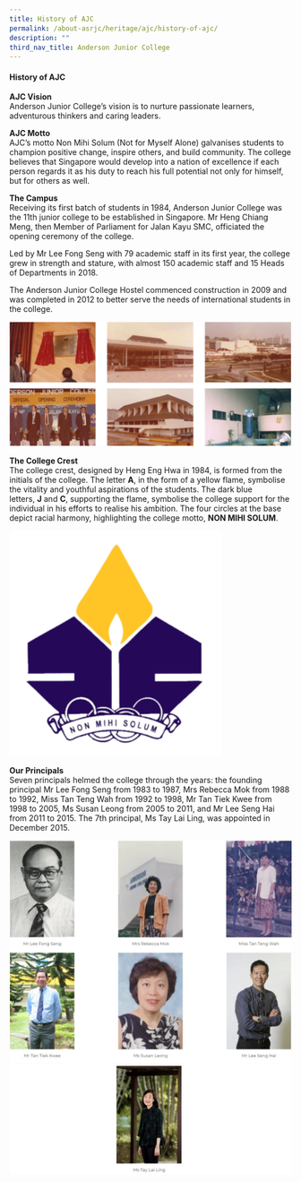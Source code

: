 ```yaml
---
title: History of AJC
permalink: /about-asrjc/heritage/ajc/history-of-ajc/
description: ""
third_nav_title: Anderson Junior College
---
```

#### History of AJC

**AJC Vision**  
Anderson Junior College’s vision is to nurture passionate learners, adventurous thinkers and caring leaders.

**AJC Motto**  
AJC’s motto Non Mihi Solum (Not for Myself Alone) galvanises students to champion positive change, inspire others, and build community. The college believes that Singapore would develop into a nation of excellence if each person regards it as his duty to reach his full potential not only for himself, but for others as well.

**The Campus**  
Receiving its first batch of students in 1984, Anderson Junior College was the 11th junior college to be established in Singapore. Mr Heng Chiang Meng, then Member of Parliament for Jalan Kayu SMC, officiated the opening ceremony of the college.

Led by Mr Lee Fong Seng with 79 academic staff in its first year, the college grew in strength and stature, with almost 150 academic staff and 15 Heads of Departments in 2018.

The Anderson Junior College Hostel commenced construction in 2009 and was completed in 2012 to better serve the needs of international students in the college.

![](/images/AJC.jpg)


**The College Crest**  
The college crest, designed by Heng Eng Hwa in 1984, is formed from the initials of the college. The letter **A**, in the form of a yellow flame, symbolise the vitality and youthful aspirations of the students. The dark blue letters, **J** and **C**, supporting the flame, symbolise the college support for the individual in his efforts to realise his ambition. The four circles at the base depict racial harmony, highlighting the college motto, **NON MIHI SOLUM**.

<img src="/images/Anderson_Junior_College_logo.png" 
     style="width:75%">

**Our Principals**  
Seven principals helmed the college through the years: the founding principal Mr Lee Fong Seng from 1983 to 1987, Mrs Rebecca Mok from 1988 to 1992, Miss Tan Teng Wah from 1992 to 1998, Mr Tan Tiek Kwee from 1998 to 2005, Ms Susan Leong from 2005 to 2011, and Mr Lee Seng Hai from 2011 to 2015. The 7th principal, Ms Tay Lai Ling, was appointed in December 2015.

![](/images/AJC%20principals.jpg)
![](/images/AJC%20principals-2.jpg)